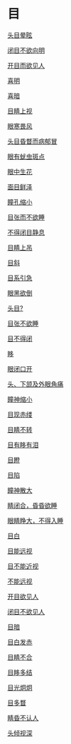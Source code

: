# 目[头目晕眩](https://www.gmzyjc.com/search/result?wd=头目晕眩)[闭目不欲向明](https://www.gmzyjc.com/search/result?wd=闭目不欲向明)[开目而欲见人](https://www.gmzyjc.com/search/result?wd=开目而欲见人)[喜明](https://www.gmzyjc.com/search/result?wd=喜明)[喜暗](https://www.gmzyjc.com/search/result?wd=喜暗)[目睛上视](https://www.gmzyjc.com/search/result?wd=目睛上视)[眼寒畏风](https://www.gmzyjc.com/search/result?wd=眼寒畏风)[头目昏瞀而病郁冒](https://www.gmzyjc.com/search/result?wd=头目昏瞀而病郁冒)[眼有蚘虫斑点](https://www.gmzyjc.com/search/result?wd=眼有蚘虫斑点)[眼中生花](https://www.gmzyjc.com/search/result?wd=眼中生花)[面目鲜泽](https://www.gmzyjc.com/search/result?wd=面目鲜泽)[瞳孔缩小](https://www.gmzyjc.com/search/result?wd=瞳孔缩小)[目张而不欲睡](https://www.gmzyjc.com/search/result?wd=目张而不欲睡)[不得闭目静息](https://www.gmzyjc.com/search/result?wd=不得闭目静息)[目睛上吊](https://www.gmzyjc.com/search/result?wd=目睛上吊)[目斜](https://www.gmzyjc.com/search/result?wd=目斜)[目系引急](https://www.gmzyjc.com/search/result?wd=目系引急)[眼黑欲倒](https://www.gmzyjc.com/search/result?wd=眼黑欲倒)[头目?](https://www.gmzyjc.com/search/result?wd=头目?)[目张不欲睡](https://www.gmzyjc.com/search/result?wd=目张不欲睡)[目不得闭](https://www.gmzyjc.com/search/result?wd=目不得闭)[眵](https://www.gmzyjc.com/search/result?wd=眵)[眼闭口开](https://www.gmzyjc.com/search/result?wd=眼闭口开)[头、下颔及外眼角痛](https://www.gmzyjc.com/search/result?wd=头、下颔及外眼角痛)[瞳神缩小](https://www.gmzyjc.com/search/result?wd=瞳神缩小)[目现赤缕](https://www.gmzyjc.com/search/result?wd=目现赤缕)[目睛不转](https://www.gmzyjc.com/search/result?wd=目睛不转)[目有眵有泪](https://www.gmzyjc.com/search/result?wd=目有眵有泪)[目瞪](https://www.gmzyjc.com/search/result?wd=目瞪)[目陷](https://www.gmzyjc.com/search/result?wd=目陷)[瞳神散大](https://www.gmzyjc.com/search/result?wd=瞳神散大)[睛闭合，昏昏欲睡](https://www.gmzyjc.com/search/result?wd=睛闭合，昏昏欲睡)[眼睛睁大，不得入睡](https://www.gmzyjc.com/search/result?wd=眼睛睁大，不得入睡)[目白](https://www.gmzyjc.com/search/result?wd=目白)[目能远视](https://www.gmzyjc.com/search/result?wd=目能远视)[目不能近视	](https://www.gmzyjc.com/search/result?wd=目不能近视	)[不能远视](https://www.gmzyjc.com/search/result?wd=不能远视)[开目欲见人](https://www.gmzyjc.com/search/result?wd=开目欲见人)[闭目不欲见人](https://www.gmzyjc.com/search/result?wd=闭目不欲见人)[目暗](https://www.gmzyjc.com/search/result?wd=目暗)[目白发赤](https://www.gmzyjc.com/search/result?wd=目白发赤)[目睛不合](https://www.gmzyjc.com/search/result?wd=目睛不合)[目眵多结](https://www.gmzyjc.com/search/result?wd=目眵多结)[目光炯炯](https://www.gmzyjc.com/search/result?wd=目光炯炯)[目多瞀](https://www.gmzyjc.com/search/result?wd=目多瞀)[睛昏不认人](https://www.gmzyjc.com/search/result?wd=睛昏不认人)[头倾视深](https://www.gmzyjc.com/search/result?wd=头倾视深)